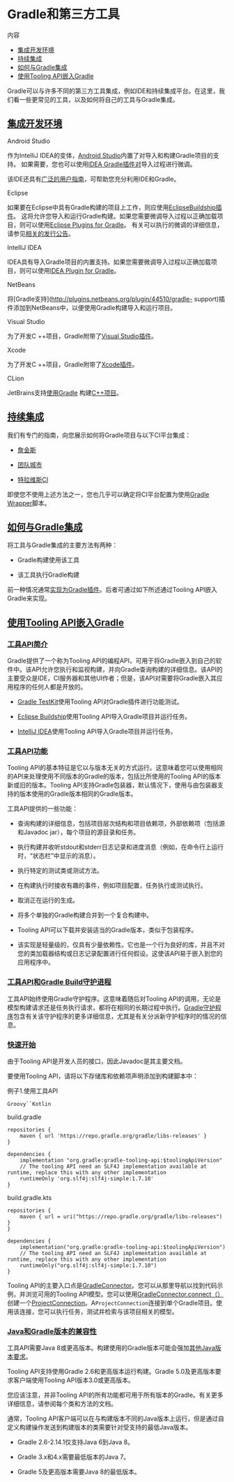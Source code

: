 # Gradle和第三方工具


内容

  * [集成开发环境](#%E9%9B%86%E6%88%90%E5%BC%80%E5%8F%91%E7%8E%AF%E5%A2%83)
  * [持续集成](#%E6%8C%81%E7%BB%AD%E9%9B%86%E6%88%90)
  * [如何与Gradle集成](#%E5%A6%82%E4%BD%95%E4%B8%8EGradle%E9%9B%86%E6%88%90)
  * [使用Tooling API嵌入Gradle](#%E4%BD%BF%E7%94%A8Tooling+API%E5%B5%8C%E5%85%A5Gradle)

Gradle可以与许多不同的第三方工具集成，例如IDE和持续集成平台。在这里，我们看一些更常见的工具，以及如何将自己的工具与Gradle集成。

## [集成开发环境](#%E9%9B%86%E6%88%90%E5%BC%80%E5%8F%91%E7%8E%AF%E5%A2%83)

Android Studio

    

作为IntelliJ IDEA的变体，[Android Studio](https://developer.android.com/studio/)内置了对导入和构建Gradle项目的支持。
如果需要，您也可以使用[IDEA Gradle插件对](https://docs.gradle.org/6.7.1/userguide/idea_plugin.html)导入过程进行微调。

该IDE还具有[广泛的用户指南](https://developer.android.com/studio/intro/)，可帮助您充分利用IDE和Gradle。

Eclipse

    

如果要在Eclipse中具有Gradle构建的项目上工作，则应使用[EclipseBuildship插件](https://projects.eclipse.org/projects/tools.buildship)。
这将允许您导入和运行Gradle构建。如果您需要微调导入过程以正确加载项目，则可以使用[Eclipse Plugins for Gradle](https://docs.gradle.org/6.7.1/userguide/eclipse_plugin.html)。
有关可以执行的微调的详细信息，请参见[相关的发行公告](https://discuss.gradle.org/t/buildship-1-0-18-is-now-available/19012)。

IntelliJ IDEA

    

IDEA具有导入Gradle项目的内置支持。如果您需要微调导入过程以正确加载项目，则可以使用[IDEA Plugin for Gradle](https://docs.gradle.org/6.7.1/userguide/idea_plugin.html)。

NetBeans

    

将[Gradle支持](http://plugins.netbeans.org/plugin/44510/gradle- support)插件添加到NetBeans中，以便使用Gradle构建导入和运行项目。

Visual Studio

    

为了开发C ++项目，Gradle附带了[Visual Studio插件](https://docs.gradle.org/6.7.1/userguide/visual_studio_plugin.html)。

Xcode

    

为了开发C
++项目，Gradle附带了[Xcode插件](https://docs.gradle.org/6.7.1/userguide/xcode_plugin.html)。

CLion

    

JetBrains支持[使用Gradle](https://blog.jetbrains.com/clion/2018/05/clion-starts-2018-2-eap-sanitizers-gradle-db-performance/)
构建[C++项目](https://blog.jetbrains.com/clion/2018/05/clion-starts-2018-2-eap-sanitizers-gradle-db-performance/)。

## [持续集成](#%E6%8C%81%E7%BB%AD%E9%9B%86%E6%88%90)

我们有专门的指南，向您展示如何将Gradle项目与以下CI平台集成：

  * [詹金斯](https://gu%E9%9B%86%E6%88%90%E5%BC%80%E5%8F%91%E7%8E%AF%E5%A2%83.gradle.org/executing-gradle-builds-on-jenkins)

  * [团队城市](https://gu%E9%9B%86%E6%88%90%E5%BC%80%E5%8F%91%E7%8E%AF%E5%A2%83.gradle.org/executing-gradle-builds-on-teamcity)

  * [特拉维斯CI](https://gu%E9%9B%86%E6%88%90%E5%BC%80%E5%8F%91%E7%8E%AF%E5%A2%83.gradle.org/executing-gradle-builds-on-travisci)

即使您不使用上述方法之一，您也几乎可以确定将CI平台配置为使用[Gradle Wrapper](/md/gradle_wrapper.md)脚本。

## [如何与Gradle集成](#%E5%A6%82%E4%BD%95%E4%B8%8EGradle%E9%9B%86%E6%88%90)

将工具与Gradle集成的主要方法有两种：

  * Gradle构建使用该工具

  * 该工具执行Gradle构建

前一种情况通常[实现为Gradle插件](/md/开发自定义Gradle插件.md)。后者可通过如下所述通过Tooling
API嵌入Gradle来实现。

## [使用Tooling API嵌入Gradle](#%E4%BD%BF%E7%94%A8Tooling+API%E5%B5%8C%E5%85%A5Gradle)

### [工具API简介](#%E5%B7%A5%E5%85%B7API%E7%AE%80%E4%BB%8B)

Gradle提供了一个称为Tooling
API的编程API，可用于将Gradle嵌入到自己的软件中。该API允许您执行和监视构建，并向Gradle查询构建的详细信息。该API的主要受众是IDE，CI服务器和其他UI作者；但是，该API对需要将Gradle嵌入其应用程序的任何人都是开放的。

  * [Gradle TestKit](/md/使用TestKit测试构建逻辑.md#test_kit)使用Tooling API对Gradle插件进行功能测试。

  * [Eclipse Buildship](http://projects.eclipse.org/projects/tools.buildship)使用Tooling API导入Gradle项目并运行任务。

  * [IntelliJ IDEA](https://www.jetbrains.com/idea/)使用Tooling API导入Gradle项目并运行任务。

### [工具API功能](#%E5%B7%A5%E5%85%B7API%E5%8A%9F%E8%83%BD)

Tooling
API的基本特征是它以与版本无关的方式运行。这意味着您可以使用相同的API来处理使用不同版本的Gradle的版本，包括比所使用的Tooling
API的版本新或旧的版本。Tooling API支持Gradle包装器，默认情况下，使用与由包装器支持的版本使用的Gradle版本相同的Gradle版本。

工具API提供的一些功能：

  * 查询构建的详细信息，包括项目层次结构和项目依赖项，外部依赖项（包括源和Javadoc jar），每个项目的源目录和任务。

  * 执行构建并收听stdout和stderr日志记录和进度消息（例如，在命令行上运行时，“状态栏”中显示的消息）。

  * 执行特定的测试类或测试方法。

  * 在构建执行时接收有趣的事件，例如项目配置，任务执行或测试执行。

  * 取消正在运行的生成。

  * 将多个单独的Gradle构建合并到一个复合构建中。

  * Tooling API可以下载并安装适当的Gradle版本，类似于包装程序。

  * 该实现是轻量级的，仅具有少量依赖性。它也是一个行为良好的库，并且不对您的类加载器结构或日志记录配置进行任何假设。这使该API易于嵌入到您的应用程序中。

### [工具API和Gradle Build守护进程](#sec:%E4%BD%BF%E7%94%A8Tooling+API%E5%B5%8C%E5%85%A5Gradle_daemon)

工具API始终使用Gradle守护程序。这意味着随后对Tooling
API的调用，无论是模型构建请求还是任务执行请求，都将在相同的长期过程中执行。[Gradle守护程序](/md/Gradle守护程序.md#gradle_daemon)包含有关该守护程序的更多详细信息，尤其是有关分派新守护程序时的情况的信息。

### [快速开始](#sec:%E4%BD%BF%E7%94%A8Tooling+API%E5%B5%8C%E5%85%A5Gradle_quickstart)

由于Tooling API是开发人员的接口，因此Javadoc是其主要文档。

要使用Tooling API，请将以下存储库和依赖项声明添加到构建脚本中：

例子1.使用工具API

`Groovy``Kotlin`

build.gradle

    
    
    repositories {
        maven { url 'https://repo.gradle.org/gradle/libs-releases' }
    }
    
    dependencies {
        implementation "org.gradle:gradle-tooling-api:$toolingApiVersion"
        // The tooling API need an SLF4J implementation available at runtime, replace this with any other implementation
        runtimeOnly 'org.slf4j:slf4j-simple:1.7.10'
    }

build.gradle.kts

    
    
    repositories {
        maven { url = uri("https://repo.gradle.org/gradle/libs-releases") }
    }
    
    dependencies {
        implementation("org.gradle:gradle-tooling-api:$toolingApiVersion")
        // The tooling API need an SLF4J implementation available at runtime, replace this with any other implementation
        runtimeOnly("org.slf4j:slf4j-simple:1.7.10")
    }

Tooling
API的主要入口点是[GradleConnector](https://docs.gradle.org/6.7.1/javadoc/org/gradle/tooling/GradleConnector.html)。您可以从那里导航以找到代码示例，并浏览可用的Tooling
API模型。您可以使用[GradleConnector.connect（）](https://docs.gradle.org/nightly/javadoc/org/gradle/tooling/GradleConnector.html#connect--)创建一个[ProjectConnection](https://docs.gradle.org/6.7.1/javadoc/org/gradle/tooling/ProjectConnection.html)。A`ProjectConnection`连接到单个Gradle项目。使用该连接，您可以执行任务，测试并检索与该项目相关的模型。

### [Java和Gradle版本的兼容性](#sec:%E4%BD%BF%E7%94%A8Tooling+API%E5%B5%8C%E5%85%A5Gradle_compatibility)

工具API需要Java
8或更高版本。构建使用的Gradle版本可能会强加[其他Java版本要求](/md/兼容性说明.md)。

Tooling API支持使用Gradle 2.6和更高版本运行构建。Gradle 5.0及更高版本要求客户端使用Tooling
API版本3.0或更高版本。

您应该注意，并非Tooling API的所有功能都可用于所有版本的Gradle。有关更多详细信息，请参阅每个类和方法的文档。

通常，Tooling API客户端可以在与构建版本不同的Java版本上运行，但是通过自定义构建操作发送到构建版本的类需要针对受支持的最低Java版本。

  * Gradle 2.6-2.14.1仅支持Java 6到Java 8。

  * Gradle 3.x和4.x需要最低版本的Java 7。

  * Gradle 5及更高版本需要Java 8的最低版本。

